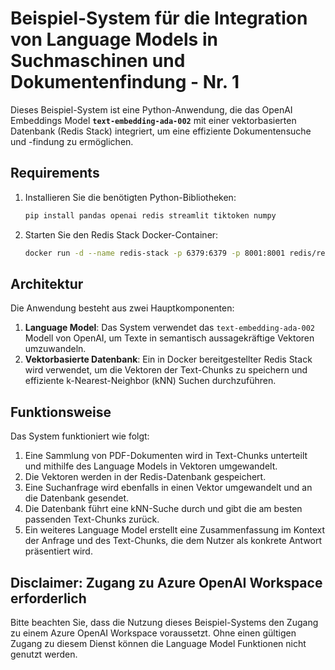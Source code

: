 # Beispiel-System für die Integration von Language Models in Suchmaschinen und Dokumentenfindung - Nr. 1
Dieses Beispiel-System ist eine Python-Anwendung, die das OpenAI Embeddings Model **`text-embedding-ada-002`** mit einer vektorbasierten Datenbank (Redis Stack) integriert, um eine effiziente Dokumentensuche und -findung zu ermöglichen.

## Requirements

1. Installieren Sie die benötigten Python-Bibliotheken:
    ```bash
    pip install pandas openai redis streamlit tiktoken numpy
    ```
2. Starten Sie den Redis Stack Docker-Container:
    ```bash
    docker run -d --name redis-stack -p 6379:6379 -p 8001:8001 redis/redis-stack:latest
    ```
    
## Architektur
Die Anwendung besteht aus zwei Hauptkomponenten:

1. **Language Model**: Das System verwendet das `text-embedding-ada-002` Modell von OpenAI, um Texte in semantisch aussagekräftige Vektoren umzuwandeln.
2. **Vektorbasierte Datenbank**: Ein in Docker bereitgestellter Redis Stack wird verwendet, um die Vektoren der Text-Chunks zu speichern und effiziente k-Nearest-Neighbor (kNN) Suchen durchzuführen.

## Funktionsweise
Das System funktioniert wie folgt:

1. Eine Sammlung von PDF-Dokumenten wird in Text-Chunks unterteilt und mithilfe des Language Models in Vektoren umgewandelt.
2. Die Vektoren werden in der Redis-Datenbank gespeichert.
3. Eine Suchanfrage wird ebenfalls in einen Vektor umgewandelt und an die Datenbank gesendet.
4. Die Datenbank führt eine kNN-Suche durch und gibt die am besten passenden Text-Chunks zurück.
5. Ein weiteres Language Model erstellt eine Zusammenfassung im Kontext der Anfrage und des Text-Chunks, die dem Nutzer als konkrete Antwort präsentiert wird.

## Disclaimer: Zugang zu Azure OpenAI Workspace erforderlich
Bitte beachten Sie, dass die Nutzung dieses Beispiel-Systems den Zugang zu einem Azure OpenAI Workspace voraussetzt. Ohne einen gültigen Zugang zu diesem Dienst können die Language Model Funktionen nicht genutzt werden.